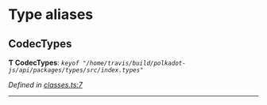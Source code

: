 

# Type aliases

<a id="codectypes"></a>

##  CodecTypes

**Ƭ CodecTypes**: *`keyof "/home/travis/build/polkadot-js/api/packages/types/src/index.types"`*

*Defined in [classes.ts:7](https://github.com/polkadot-js/api/blob/c916da6/packages/types/src/classes.ts#L7)*

___

